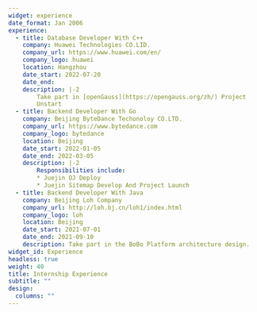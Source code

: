```yaml
---
widget: experience
date_format: Jan 2006
experience:
  - title: Database Developer With C++
    company: Huawei Technologies CO.LID.
    company_url: https://www.huawei.com/en/
    company_logo: huawei
    location: Hangzhou
    date_start: 2022-07-20
    date_end: 
    description: |-2
        Take part in [openGauss](https://opengauss.org/zh/) Project
        Unstart 
  - title: Backend Developer With Go
    company: Beijing ByteDance Techonoloy CO.LTD.
    company_url: https://www.bytedance.com
    company_logo: bytedance
    location: Beijing
    date_start: 2022-01-05
    date_end: 2022-03-05
    description: |-2
        Responsibilities include:
        * Juejin OJ Deploy
        * Juejin Sitemap Develop And Project Launch
  - title: Backend Developer With Java
    company: Beijing Loh Company
    company_url: http://loh.bj.cn/loh1/index.html
    company_logo: loh
    location: Beijing
    date_start: 2021-07-01
    date_end: 2021-09-10
    description: Take part in the BoBo Platform architecture design.
widget_id: Experience
headless: true
weight: 40
title: Internship Experience
subtitle: ""
design:
  columns: ""
---
```

